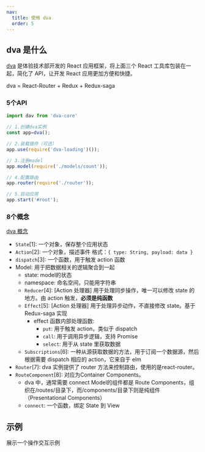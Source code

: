 ```yaml
---
nav:
  title: 使用 dva
  order: 5
---
```


## dva 是什么

[dva](https://dvajs.com/guide/) 是体验技术部开发的 React 应用框架，将上面三个 React 工具库包装在一起，简化了 API，让开发 React 应用更加方便和快捷。

dva = React-Router + Redux + Redux-saga

### 5个API

```js
import dav from 'dva-core'

// 1.创建dva实例
const app=dva();

// 2.装载插件（可选）
app.use(require('dva-loading')());

// 3.注册model
app.model(require('./models/count'));

// 4.配置路由
app.router(require('./router'));

// 5.启动应用
app.start('#root');
```

### 8个概念

[dva 概念](https://dvajs.com/guide/concepts.html)

- `State`[1]:  一个对象，保存整个应用状态
- `Action`[2]: 一个对象，描述事件 格式：`{ type: String, payload: data }`
- `dispatch`[3]: 一个函数，用于触发 action 函数
- Model: 用于把数据相关的逻辑聚合到一起
  - state: model的状态
  - namespace: 命名空间，只能用字符串
  - `Reducer`[4]: [Action 处理器] 用于处理同步操作，唯一可以修改 state 的地方。由 action 触发，**必须是纯函数**
  - `Effect`[5]:  [Action 处理器] 用于处理异步动作，不直接修改 state。基于 Redux-saga 实现
    - effect 函数内部处理函数:
      - `put`: 用于触发 action，类似于 dispatch
      - `call`: 用于调用异步逻辑，支持 Promise
      - `select`: 用于从 state 里获取数据
  - `Subscriptions`[6]: 一种从源获取数据的方法，用于订阅一个数据源，然后根据需要 dispatch 相应的 action，它来自于 elm
- `Router`[7]: dva 实例提供了 router 方法来控制路由，使用的是react-router。
- `RouteComponent`[8]: 对应为Container Components。
  - dva 中，通常需要 connect Model的组件都是 Route Components，组织在/routes/目录下，而/components/目录下则是纯组件（Presentational Components）
  - `connect`: 一个函数，绑定 State 到 View

## 示例

展示一个操作交互示例

